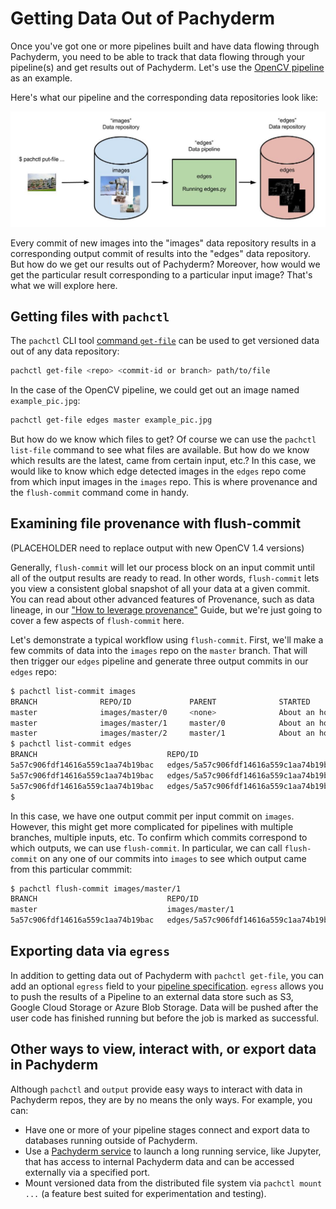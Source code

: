 # Getting Data Out of Pachyderm

Once you've got one or more pipelines built and have data flowing through Pachyderm, you need to be able to track that data flowing through your pipeline(s) and get results out of Pachyderm. Let's use the [OpenCV pipeline](../getting_started/beginner_tutorial) as an example. 

Here's what our pipeline and the corresponding data repositories look like:

![alt tag](opencv.jpg)

Every commit of new images into the "images" data repository results in a corresponding output commit of results into the "edges" data repository. But how do we get our results out of Pachyderm?  Moreover, how would we get the particular result corresponding to a particular input image?  That's what we will explore here.

## Getting files with `pachctl`

The `pachctl` CLI tool [command `get-file`](../pachctl/pachctl_get-file) can be used to get versioned data out of any data repository:

```sh
pachctl get-file <repo> <commit-id or branch> path/to/file
```

In the case of the OpenCV pipeline, we could get out an image named `example_pic.jpg`:

```sh
pachctl get-file edges master example_pic.jpg
```

But how do we know which files to get?  Of course we can use the `pachctl list-file` command to see what files are available.  But how do we know which results are the latest, came from certain input, etc.?  In this case, we would like to know which edge detected images in the `edges` repo come from which input images in the `images` repo.  This is where provenance and the `flush-commit` command come in handy.

## Examining file provenance with flush-commit 

(PLACEHOLDER need to replace output with new OpenCV 1.4 versions)

Generally, `flush-commit` will let our process block on an input commit until all of the output results are ready to read. In other words, `flush-commit` lets you view a consistent global snapshot of all your data at a given commit. You can read about other advanced features of Provenance, such as data lineage, in our ["How to leverage provenance"](../cookbook/how_to_leverage_provenance) Guide, but we're just going to cover a few aspects of `flush-commit` here. 

Let's demonstrate a typical workflow using `flush-commit`. First, we'll make a few commits of data into the `images` repo on the `master` branch.  That will then trigger our `edges` pipeline and generate three output commits in our `edges` repo:

```sh
$ pachctl list-commit images
BRANCH              REPO/ID             PARENT              STARTED             DURATION             SIZE                
master              images/master/0     <none>              About an hour ago   Less than a second   57.27 KiB           
master              images/master/1     master/0            About an hour ago   Less than a second   181.1 KiB           
master              images/master/2     master/1            About an hour ago   Less than a second   693.8 KiB           
$ pachctl list-commit edges
BRANCH                             REPO/ID                                    PARENT                               STARTED             DURATION            SIZE                
5a57c906fdf14616a559c1aa74b19bac   edges/5a57c906fdf14616a559c1aa74b19bac/0   <none>                               About an hour ago   10 minutes          22.22 KiB           
5a57c906fdf14616a559c1aa74b19bac   edges/5a57c906fdf14616a559c1aa74b19bac/1   5a57c906fdf14616a559c1aa74b19bac/0   About an hour ago   3 seconds           111.4 KiB           
5a57c906fdf14616a559c1aa74b19bac   edges/5a57c906fdf14616a559c1aa74b19bac/2   5a57c906fdf14616a559c1aa74b19bac/1   About an hour ago   3 seconds           100.1 KiB           
$ 
```

In this case, we have one output commit per input commit on `images`.  However, this might get more complicated for pipelines with multiple branches, multiple inputs, etc.  To confirm which commits correspond to which outputs, we can use `flush-commit`.  In particular, we can call `flush-commit` on any one of our commits into `images` to see which output came from this particular commmit:

```sh
$ pachctl flush-commit images/master/1
BRANCH                             REPO/ID                                    PARENT                               STARTED             DURATION             SIZE                
master                             images/master/1                            master/0                             About an hour ago   Less than a second   181.1 KiB           
5a57c906fdf14616a559c1aa74b19bac   edges/5a57c906fdf14616a559c1aa74b19bac/1   5a57c906fdf14616a559c1aa74b19bac/0   About an hour ago   3 seconds            111.4 KiB
```

## Exporting data via `egress`

In addition to getting data out of Pachyderm with `pachctl get-file`, you can add an optional `egress` field to your [pipeline specification](../reference/pipeline_spec).  `egress` allows you to push the results of a Pipeline to an external data store such as S3, Google Cloud Storage or Azure Blob Storage. Data will be pushed after the user code has finished running but before the job is marked as successful.

## Other ways to view, interact with, or export data in Pachyderm

Although `pachctl` and `output` provide easy ways to interact with data in Pachyderm repos, they are by no means the only ways.  For example, you can:

- Have one or more of your pipeline stages connect and export data to databases running outside of Pachyderm.
- Use a [Pachyderm service](../cookbook/how_to_run_services_in_pachyderm_PLACEHOLDER) to launch a long running service, like Jupyter, that has access to internal Pachyderm data and can be accessed externally via a specified port.
- Mount versioned data from the distributed file system via `pachctl mount ...` (a feature best suited for experimentation and testing).
